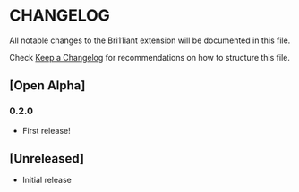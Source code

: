 # CHANGELOG

All notable changes to the Bri11iant extension will be documented in this file.

Check [Keep a Changelog](http://keepachangelog.com/) for recommendations on how to structure this file.

## [Open Alpha]

### 0.2.0

- First release!

## [Unreleased]

- Initial release